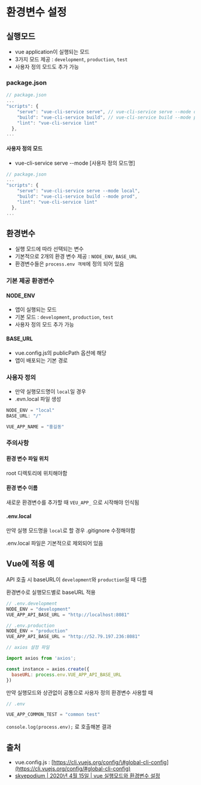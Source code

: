 # 환경변수 설정

## 실행모드

* vue application이 실행되는 모드
* 3가지 모드 제공 : `development`, `production`, `test`
* 사용자 정의 모드도 추가 가능

### package.json

```javascript
// package.json
...
"scripts": {
    "serve": "vue-cli-service serve", // vue-cli-service serve --mode development
    "build": "vue-cli-service build", // vue-cli-service build --mode production
    "lint": "vue-cli-service lint"
  },
...
```

#### 사용자 정의 모드

* vue-cli-service serve --mode \[사용자 정의 모드명\]

```javascript
// package.json
...
"scripts": {
    "serve": "vue-cli-service serve --mode local",
    "build": "vue-cli-service build --mode prod",
    "lint": "vue-cli-service lint"
  },
...
```

## 환경변수

* 실행 모드에 따라 선택되는 변수
* 기본적으로 2개의 환경 변수 제공 : `NODE_ENV`, `BASE_URL`
* 환경변수들은 `process.env 객체`에 정의 되어 있음

### 기본 제공 환경변수

#### NODE\_ENV

* 앱이 실행되는 모드
* 기본 모드 : `development`, `production`, `test`
* 사용자 정의 모드 추가 가능

#### BASE\_URL

* vue.config.js의 publicPath 옵션에 해당
* 앱이 배포되는 기본 경로

### 사용자 정의

* 만약 실행모드명이 `local`일 경우
* .evn.local 파일 생성

```javascript
NODE_ENV = "local"
BASE_URL: "/"

VUE_APP_NAME = "홍길동"
```

### 주의사항

#### 환경 변수 파일 위치

root 디렉토리에 위치해야함

#### 환경 변수 이름

새로운 환경변수를 추가할 때 `VEU_APP_` 으로 시작해야 인식됨

#### .env.local

만약 실행 모드명을 `local`로 할 경우 .gitignore 수정해야함

.env.local 파일은 기본적으로 제외되어 있음

## Vue에 적용 예

API 호출 시 baseURL이 `development`와 `production`일 때 다름

환경변수로 실행모드별로 baseURL 적용

```javascript
// .env.development
NODE_ENV = "development"
VUE_APP_API_BASE_URL = "http://localhost:8081"
```

```javascript
// .env.production
NODE_ENV = "production"
VUE_APP_API_BASE_URL = "http://52.79.197.236:8081"
```

```javascript
// axios 설정 파일

import axios from 'axios';

const instance = axios.create({
  baseURL: process.env.VUE_APP_API_BASE_URL
})
```

만약 실행모드와 상관없이 공통으로 사용자 정의 환경변수 사용할 때

```javascript
// .env

VUE_APP_COMMON_TEST = "common test"
```

`console.log(process.env);` 로 호출해본 결과

## 출처

* vue.config.js : [https://cli.vuejs.org/config/\#global-cli-config](https://cli.vuejs.org/config/#global-cli-config)
* [skyepodium \| 2020년 4월 15일 \| vue 실행모드와 환경변수 설정](https://velog.io/@skyepodium/vue-%EC%8B%A4%ED%96%89-%EB%AA%A8%EB%93%9C%EC%99%80-%ED%99%98%EA%B2%BD-%EB%B3%80%EC%88%98-%EC%84%A4%EC%A0%95)

